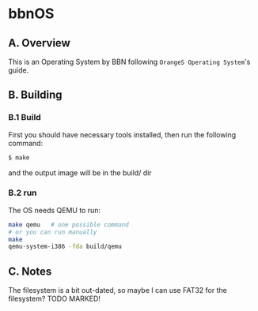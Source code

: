# bbnOS

## A. Overview

This is an Operating System by BBN following `OrangeS Operating System`'s guide.

## B. Building

### B.1 Build

First you should have necessary tools installed, then run the following command:

```bash
$ make
```
and the output image will be in the build/ dir

### B.2 run

The OS needs QEMU to run:

```bash
make qemu   # one possible command
# or you can run manually
make
qemu-system-i386 -fda build/qemu
```

## C. Notes

The filesystem is a bit out-dated, so maybe I can use FAT32 for the filesystem?
TODO MARKED!
